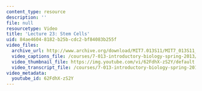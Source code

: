 ```yaml
---
content_type: resource
description: ''
file: null
resourcetype: Video
title: 'Lecture 23: Stem Cells'
uid: 84ae4604-8182-b25b-cdc2-bf84083b255f
video_files:
  archive_url: http://www.archive.org/download/MIT7.013S11/MIT7_013S11_lec23_300k.mp4
  video_captions_file: /courses/7-013-introductory-biology-spring-2013/7e27b94f441e55f380cccae48a5520e9_62FdhX-zS2Y.vtt
  video_thumbnail_file: https://img.youtube.com/vi/62FdhX-zS2Y/default.jpg
  video_transcript_file: /courses/7-013-introductory-biology-spring-2013/803c9015614eb675d6bd58300b53e38f_62FdhX-zS2Y.pdf
video_metadata:
  youtube_id: 62FdhX-zS2Y
---
```

